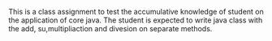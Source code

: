 This is a class assignment to test the accumulative knowledge of student on the application of core java. The student is expected to write java class with the add, su,multipliaction and divesion on separate methods.

